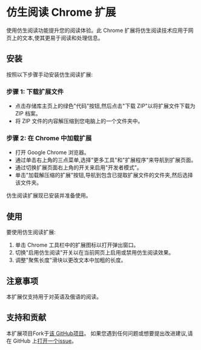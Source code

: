# 仿生阅读 Chrome 扩展

使用仿生阅读功能提升您的阅读体验。此 Chrome 扩展将仿生阅读技术应用于网页上的文本,使其更易于阅读和处理信息。

## 安装

按照以下步骤手动安装仿生阅读扩展:

### 步骤 1: 下载扩展文件

- 点击存储库主页上的绿色"代码"按钮,然后点击"下载 ZIP"以将扩展文件下载为 ZIP 档案。
- 将 ZIP 文件的内容解压缩到您电脑上的一个文件夹中。

### 步骤 2: 在 Chrome 中加载扩展

- 打开 Google Chrome 浏览器。
- 通过单击右上角的三点菜单,选择"更多工具"和"扩展程序"来导航到扩展页面。
- 通过切换扩展页面右上角的开关来启用"开发者模式"。
- 单击"加载解压缩的扩展"按钮,导航到包含已提取扩展文件的文件夹,然后选择该文件夹。

仿生阅读扩展现已安装并准备使用。

## 使用

要使用仿生阅读扩展:

1. 单击 Chrome 工具栏中的扩展图标以打开弹出窗口。
2. 切换"启用仿生阅读"开关以在当前网页上启用或禁用仿生阅读效果。
3. 调整"聚焦长度"滑块以更改文本中加粗的长度。

## 注意事项

本扩展仅支持用于对英语及俄语的阅读。

## 支持和贡献
本扩展项目Fork于[该 GitHub项目](https://github.com/edwardsaunders7/BionicReaderChromeExtension)。
如果您遇到任何问题或想要提出改进建议,请在 GitHub 上[打开一个issue](https://github.com/dzsqxhy/BionicReaderChromeExtension/issues)。

